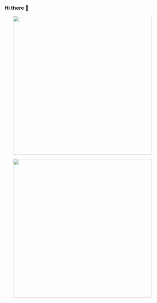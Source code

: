 ### Hi there 👋

<p align="center">
	<img width="450em" src="https://github-readme-streak-stats.herokuapp.com/?user=rear-triangle&include_all_commits=true&hide_border=true&theme=dark"/>
</p>

<p align="center">
	<img width="450em" src="https://github-readme-stats.vercel.app/api/top-langs/?username=rear-triangle&layout=compact&custom_title=Most%20used%20languages&langs_count=10&include_all_commits=true&hide_progress=true&hide_border=true&theme=dark&"/>
</p>

